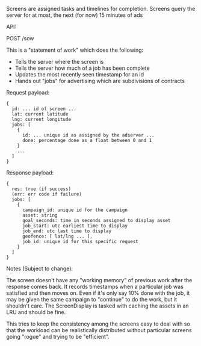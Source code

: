 Screens are assigned tasks and timelines for completion.
Screens query the server for at most, the next (for now) 15 minutes of ads

API:

POST /sow

This is a "statement of work" which does the following:
  * Tells the server where the screen is
  * Tells the server how much of a job has been complete
  * Updates the most recently seen timestamp for an id
  * Hands out "jobs" for advertising which are subdivisions of contracts

Request payload:

```
{
  id: ... id of screen ...
  lat: current latitude
  lng: current longitude
  jobs: [
    {
      id: ... unique id as assigned by the adserver ...
      done: percentage done as a float between 0 and 1
    }
    ...
  ]
}
```

Response payload:

```
{
  res: true (if success)
  (err: err code if failure)
  jobs: [
    { 
      campaign_id: unique id for the campaign
      asset: string
      goal_seconds: time in seconds assigned to display asset
      job_start: utc earliest time to display
      job_end: utc last time to display
      geofence: [ lat/lng ... ],
      job_id: unique id for this specific request
    }
  ]
}
```

Notes (Subject to change):

The screen doesn't have any "working memory" of previous work after the response comes back. It records timestamps when a 
particular job was satisfied and then moves on.  Even if it's only say 10% done with the job, it may be given the same campaign
to "continue" to do the work, but it shouldn't care. The ScreenDisplay is tasked with caching the assets in an LRU and should 
be fine.

This tries to keep the consistency among the screens easy to deal with so that the workload can be realistically distributed 
without particular screens going "rogue" and trying to be "efficient".
